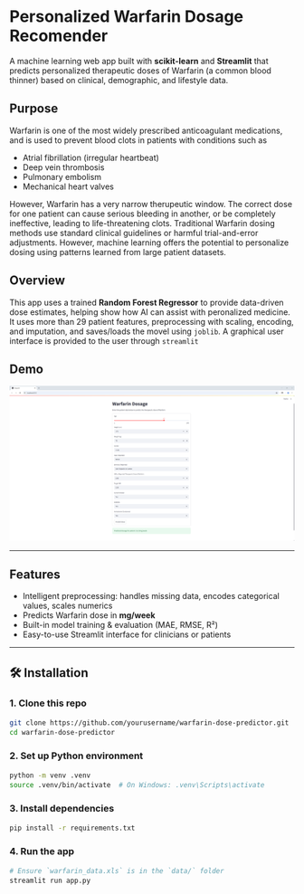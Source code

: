 # Personalized Warfarin Dosage Recomender

A machine learning web app built with **scikit-learn** and **Streamlit** that predicts personalized therapeutic doses of Warfarin (a common blood thinner) based on clinical, demographic, and lifestyle data.

## Purpose

Warfarin is one of the most widely prescribed anticoagulant medications, and is used to prevent blood clots in patients with conditions such as 
- Atrial fibrillation (irregular heartbeat)
- Deep vein thrombosis
- Pulmonary embolism
- Mechanical heart valves

However, Warfarin has a very narrow therupeutic window. The correct dose for one patient can cause serious bleeding in another, or be completely ineffective, leading to life-threatening clots. Traditional Warfarin dosing methods use standard clinical guidelines or harmful trial-and-error adjustments. However, machine learning offers the potential to personalize dosing using patterns learned from large patient datasets.

## Overview

This app uses a trained **Random Forest Regressor** to provide data-driven dose estimates, helping show how AI can assist with peronalized medicine. It uses more than 29 patient features, preprocessing with scaling, encoding, and imputation, and saves/loads the movel using `joblib`. A graphical user interface is provided to the user through `streamlit`

## Demo

![Demo Screenshot](img/demo.png)

---

## Features

- Intelligent preprocessing: handles missing data, encodes categorical values, scales numerics
- Predicts Warfarin dose in **mg/week**
- Built-in model training & evaluation (MAE, RMSE, R²)
- Easy-to-use Streamlit interface for clinicians or patients

---

## 🛠️ Installation


### 1. Clone this repo
```bash
git clone https://github.com/yourusername/warfarin-dose-predictor.git
cd warfarin-dose-predictor
```
### 2. Set up Python environment
```bash
python -m venv .venv
source .venv/bin/activate  # On Windows: .venv\Scripts\activate
```
### 3. Install dependencies
```bash
pip install -r requirements.txt
```
### 4. Run the app
```bash
# Ensure `warfarin_data.xls` is in the `data/` folder
streamlit run app.py
```

